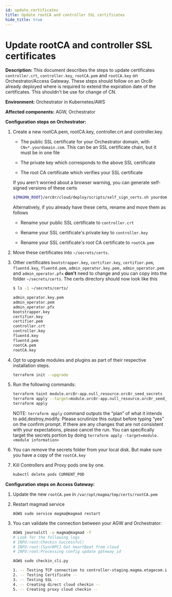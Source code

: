 ```yaml
---
id: update_certificates
title: Update rootCA and controller SSL certificates
hide_title: true
---
```

# Update rootCA and controller SSL certificates

**Description:** This document describes the steps to update certificates `controller.crt`, `controller.key`, `rootCA.pem` and `rootCA.key` on Orchestrator/Access Gateway. These steps should follow on an Orc8r already deployed where is required to extend the expiration date of the certificates. This shouldn't be use for change of CN.

**Environment:** Orchestrator in Kubernetes/AWS

**Affected components:** AGW, Orchestrator

**Configuration steps on Orchestrator:**

1. Create a new rootCA.pem, rootCA.key, controller.crt and controller.key.

    - The public SSL certificate for your Orchestrator domain,
    with `CN=*.yourdomain.com`. This can be an SSL certificate chain, but it must be
    in one file

    - The private key which corresponds to the above SSL certificate

    - The root CA certificate which verifies your SSL certificate

    If you aren't worried about a browser warning, you can generate self-signed
    versions of these certs

    ```bash
    ${MAGMA_ROOT}/orc8r/cloud/deploy/scripts/self_sign_certs.sh yourdomain.com
    ```

    Alternatively, if you already have these certs, rename and move them as follows

    - Rename your public SSL certificate to `controller.crt`

    - Rename your SSL certificate's private key to `controller.key`

    - Rename your SSL certificate's root CA certificate to `rootCA.pem`

2. Move these certificates into `~/secrets/certs`.

3. Other certificates `bootstrapper.key`, `certifier.key`, `certifier.pem`, `fluentd.key`, `fluentd.pem`, `admin_operator.key.pem,` `admin_operator.pem` and `admin_operator.pfx`  **don't** need to change and you can copy into the folder `~/secrets/certs`. The certs directory should now look like this

    ```bash
    $ ls -1 ~/secrets/certs/

    admin_operator.key.pem
    admin_operator.pem
    admin_operator.pfx
    bootstrapper.key
    certifier.key
    certifier.pem
    controller.crt
    controller.key
    fluentd.key
    fluentd.pem
    rootCA.pem
    rootCA.key
    ```

4. Opt to upgrade modules and plugins as part of their respective installation steps.

    ```bash
    terraform init --upgrade
    ```

5. Run the following commands:

    ```bash
    terraform taint module.orc8r-app.null_resource.orc8r_seed_secrets
    terraform apply --target=module.orc8r-app.null_resource.orc8r_seed_secrets
    terraform apply
    ```

    NOTE: `terraform apply` command outputs the “plan” of what it intends to add,destroy,modify. Please scrutinize this output before typing “yes” on the confirm prompt. If there are any changes that are not consistent with your expectations, please cancel the run. You can specifically target the secrets portion by doing `terraform apply -target=module.<module information>`

6. You can remove the secrets folder from your local disk. But make sure you have a copy of the `rootCA.key`

7. Kill Controllers and Proxy pods one by one.

    ```bash
    kubectl delete pods CURRENT_POD
    ```

**Configuration steps on Access Gateway:**

1. Update the new `rootCA.pem` in `/var/opt/magma/tmp/certs/rootCA.pem`

2. Restart magmad service

    ```text
    AGW$ sudo service magma@magmad restart
    ```

3. You can validate the connection between your AGW and Orchestrator:

    ```bash
    AGW$ journalctl -u magma@magmad -f
    # Look for the following logs
    # INFO:root:Checkin Successful!
    # INFO:root:[SyncRPC] Got heartBeat from cloud
    # INFO:root:Processing config update gateway_id

    AGW$ sudo checkin_cli.py

    1. -- Testing TCP connection to controller-staging.magma.etagecom.io:443 --
    2. -- Testing Certificate --
    3. -- Testing SSL --
    4. -- Creating direct cloud checkin --
    5. -- Creating proxy cloud checkin --
    ```

